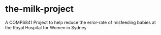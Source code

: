 # the-milk-project
A COMP6841 Project to help reduce the error-rate of misfeeding babies at the Royal Hospital for Women in Sydney
